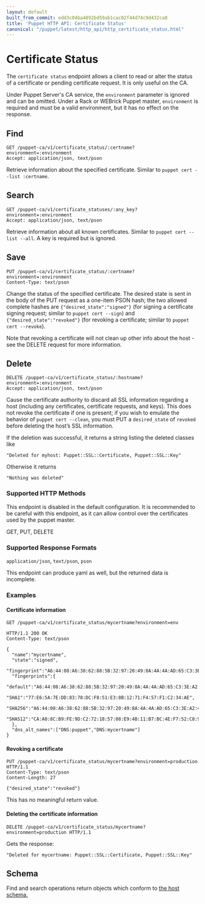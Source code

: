 ```yaml
---
layout: default
built_from_commit: edd3c04ba4892bd59ab1cac02f44d74c9d432ca8
title: 'Puppet HTTP API: Certificate Status'
canonical: "/puppet/latest/http_api/http_certificate_status.html"
---
```


Certificate Status
===============

The `certificate status` endpoint allows a client to read or alter the
status of a certificate or pending certificate request. It is only
useful on the CA.

Under Puppet Server's CA service, the `environment` parameter is ignored and can
be omitted. Under a Rack or WEBrick Puppet master, `environment` is required and
must be a valid environment, but it has no effect on the response.

Find
----

    GET /puppet-ca/v1/certificate_status/:certname?environment=:environment
    Accept: application/json, text/pson

Retrieve information about the specified certificate. Similar to `puppet
cert --list :certname`.

Search
-----

    GET /puppet-ca/v1/certificate_statuses/:any_key?environment=:environment
    Accept: application/json, text/pson

Retrieve information about all known certificates. Similar to `puppet
cert --list --all`. A key is required but is ignored.

Save
----

    PUT /puppet-ca/v1/certificate_status/:certname?environment=:environment
    Content-Type: text/pson

Change the status of the specified certificate. The desired state
is sent in the body of the PUT request as a one-item PSON hash; the two
allowed complete hashes are `{"desired_state":"signed"}` (for signing a
certificate signing request; similar to `puppet cert --sign`) and
`{"desired_state":"revoked"}` (for revoking a certificate; similar to
`puppet cert --revoke`).

Note that revoking a certificate will not clean up other info about the
host - see the DELETE request for more information.

Delete
-----

    DELETE /puppet-ca/v1/certificate_status/:hostname?environment=:environment
    Accept: application/json, text/pson

Cause the certificate authority to discard all SSL information regarding
a host (including any certificates, certificate requests, and keys).
This does not revoke the certificate if one is present; if you wish to
emulate the behavior of `puppet cert --clean`, you must PUT a
`desired_state` of `revoked` before deleting the host’s SSL information.

If the deletion was successful, it returns a string listing the deleted
classes like

    "Deleted for myhost: Puppet::SSL::Certificate, Puppet::SSL::Key"

Otherwise it returns

    "Nothing was deleted"

### Supported HTTP Methods

This endpoint is disabled in the default configuration. It is
recommended to be careful with this endpoint, as it can allow control
over the certificates used by the puppet master.

GET, PUT, DELETE


### Supported Response Formats

`application/json`, `text/pson`, `pson`

This endpoint can produce yaml as well, but the returned data is
incomplete.

### Examples

#### Certificate information

    GET /puppet-ca/v1/certificate_status/mycertname?environment=env

    HTTP/1.1 200 OK
    Content-Type: text/pson

    {
      "name":"mycertname",
      "state":"signed",
      "fingerprint":"A6:44:08:A6:38:62:88:5B:32:97:20:49:8A:4A:4A:AD:65:C3:3E:A2:4C:30:72:73:02:C5:F3:D4:0E:B7:FC:2F",
      "fingerprints":{
        "default":"A6:44:08:A6:38:62:88:5B:32:97:20:49:8A:4A:4A:AD:65:C3:3E:A2:4C:30:72:73:02:C5:F3:D4:0E:B7:FC:2F",
        "SHA1":"77:E6:5A:7E:DD:83:78:DC:F8:51:E3:8B:12:71:F4:57:F1:C2:34:AE",
        "SHA256":"A6:44:08:A6:38:62:88:5B:32:97:20:49:8A:4A:4A:AD:65:C3:3E:A2:4C:30:72:73:02:C5:F3:D4:0E:B7:FC:2F",
        "SHA512":"CA:A0:8C:B9:FE:9D:C2:72:18:57:08:E9:4B:11:B7:BC:4E:F7:52:C8:9C:76:03:45:B4:B6:C5:D2:DC:E8:79:43:D7:71:1F:5C:97:FA:B2:F3:ED:AE:19:BD:A9:3B:DB:9F:A5:B4:8D:57:3F:40:34:29:50:AA:AA:0A:93:D8:D7:54"
      },
      "dns_alt_names":["DNS:puppet","DNS:mycertname"]
    }


#### Revoking a certificate

    PUT /puppet-ca/v1/certificate_status/mycertname?environment=production HTTP/1.1
    Content-Type: text/pson
    Content-Length: 27

    {"desired_state":"revoked"}

This has no meaningful return value.


#### Deleting the certificate information

    DELETE /puppet-ca/v1/certificate_status/mycertname?environment=production HTTP/1.1

Gets the response:

    "Deleted for mycertname: Puppet::SSL::Certificate, Puppet::SSL::Key"

Schema
-----

Find and search operations return objects which
conform to [the host schema.](../schemas/host.json)

